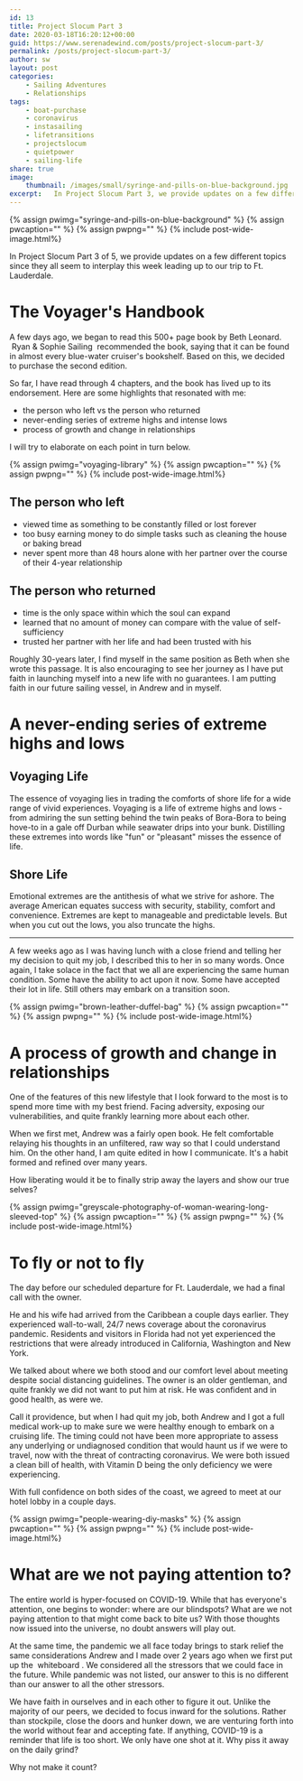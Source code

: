 ```yaml
---
id: 13
title: Project Slocum Part 3
date: 2020-03-18T16:20:12+00:00
guid: https://www.serenadewind.com/posts/project-slocum-part-3/
permalink: /posts/project-slocum-part-3/
author: sw
layout: post
categories:
    - Sailing Adventures
    - Relationships
tags:
    - boat-purchase
    - coronavirus
    - instasailing
    - lifetransitions
    - projectslocum
    - quietpower
    - sailing-life
share: true
image:
    thumbnail: /images/small/syringe-and-pills-on-blue-background.jpg 
excerpt:   In Project Slocum Part 3, we provide updates on a few different topics since they all seem to interplay this week leading up to our trip to Ft. Lauderdale.
---
```

{% assign pwimg="syringe-and-pills-on-blue-background" %}
{% assign pwcaption="" %}
{% assign pwpng="" %}
{% include post-wide-image.html%}

In Project Slocum Part 3 of 5, we provide updates on a few different topics since they all seem to interplay this week leading up to our trip to Ft. Lauderdale.

# The Voyager's Handbook

A few days ago, we began to read this 500+ page book by Beth Leonard.  Ryan & Sophie Sailing  recommended the book, saying that it can be found in almost every blue-water cruiser's bookshelf. Based on this, we decided to purchase the second edition.

So far, I have read through 4 chapters, and the book has lived up to its endorsement. Here are some highlights that resonated with me:

- the person who left vs the person who returned
- never-ending series of extreme highs and intense lows
- process of growth and change in relationships

I will try to elaborate on each point in turn below.

{% assign pwimg="voyaging-library" %}
{% assign pwcaption="" %}
{% assign pwpng="" %}
{% include post-wide-image.html%}


## The person who left

- viewed time as something to be constantly filled or lost forever
- too busy earning money to do simple tasks such as cleaning the house or baking bread
- never spent more than 48 hours alone with her partner over the course of their 4-year relationship

## The person who returned

- time is the only space within which the soul can expand
- learned that no amount of money can compare with the value of self-sufficiency
- trusted her partner with her life and had been trusted with his

Roughly 30-years later, I find myself in the same position as Beth when she wrote this passage. It is also encouraging to see her journey as I have put faith in launching myself into a new life with no guarantees. I am putting faith in our future sailing vessel, in Andrew and in myself. 

# A never-ending series of extreme highs and lows

## Voyaging Life

The essence of voyaging lies in trading the comforts of shore life for a wide range of vivid experiences. Voyaging is a life of extreme highs and lows - from admiring the sun setting behind the twin peaks of Bora-Bora to being hove-to in a gale off Durban while seawater drips into your bunk. Distilling these extremes into words like "fun" or "pleasant" misses the essence of life.

## Shore Life

Emotional extremes are the antithesis of what we strive for ashore. The average American equates success with security, stability, comfort and convenience. Extremes are kept to manageable and predictable levels. But when you cut out the lows, you also truncate the highs.

---

A few weeks ago as I was having lunch with a close friend and telling her my decision to quit my job, I described this to her in so many words. Once again, I take solace in the fact that we all are experiencing the same human condition. Some have the ability to act upon it now. Some have accepted their lot in life. Still others may embark on a transition soon.

{% assign pwimg="brown-leather-duffel-bag" %}
{% assign pwcaption="" %}
{% assign pwpng="" %}
{% include post-wide-image.html%}


# A process of growth and change in relationships

One of the features of this new lifestyle that I look forward to the most is to spend more time with my best friend. Facing adversity, exposing our vulnerabilities, and quite frankly learning more about each other.

When we first met, Andrew was a fairly open book. He felt comfortable relaying his thoughts in an unfiltered, raw way so that I could understand him. On the other hand, I am quite edited in how I communicate. It's a habit formed and refined over many years.

How liberating would it be to finally strip away the layers and show our true selves? 

{% assign pwimg="greyscale-photography-of-woman-wearing-long-sleeved-top" %}
{% assign pwcaption="" %}
{% assign pwpng="" %}
{% include post-wide-image.html%}


# To fly or not to fly

The day before our scheduled departure for Ft. Lauderdale, we had a final call with the owner. 

He and his wife had arrived from the Caribbean a couple days earlier. They experienced wall-to-wall, 24/7 news coverage about the coronavirus pandemic. Residents and visitors in Florida had not yet experienced the restrictions that were already introduced in California, Washington and New York. 

We talked about where we both stood and our comfort level about meeting despite social distancing guidelines. The owner is an older gentleman, and quite frankly we did not want to put him at risk. He was confident and in good health, as were we. 

Call it providence, but when I had quit my job, both Andrew and I got a full medical work-up to make sure we were healthy enough to embark on a cruising life. The timing could not have been more appropriate to assess any underlying or undiagnosed condition that would haunt us if we were to travel, now with the threat of contracting coronavirus. We were both issued a clean bill of health, with Vitamin D being the only deficiency we were experiencing.

With full confidence on both sides of the coast, we agreed to meet at our hotel lobby in a couple days. 

{% assign pwimg="people-wearing-diy-masks" %}
{% assign pwcaption="" %}
{% assign pwpng="" %}
{% include post-wide-image.html%}


# What are we not paying attention to?

The entire world is hyper-focused on COVID-19. While that has everyone's attention, one begins to wonder: where are our blindspots? What are we not paying attention to that might come back to bite us? With those thoughts now issued into the universe, no doubt answers will play out.

At the same time, the pandemic we all face today brings to stark relief the same considerations Andrew and I made over 2 years ago when we first put up the  whiteboard . We considered all the stressors that we could face in the future. While pandemic was not listed, our answer to this is no different than our answer to all the other stressors.

We have faith in ourselves and in each other to figure it out. Unlike the majority of our peers, we decided to focus inward for the solutions. Rather than stockpile, close the doors and hunker down, we are venturing forth into the world without fear and accepting fate. If anything, COVID-19 is a reminder that life is too short. We only have one shot at it. Why piss it away on the daily grind? 

Why not make it count? 